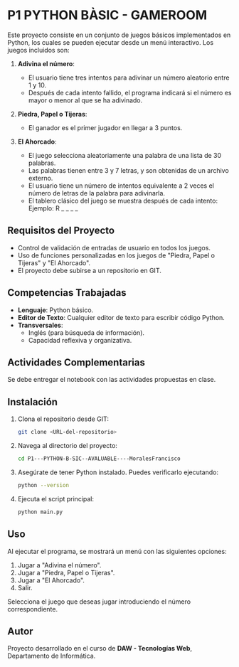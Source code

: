 # P1 PYTHON BÀSIC - GAMEROOM

Este proyecto consiste en un conjunto de juegos básicos implementados en Python, los cuales se pueden ejecutar desde un menú interactivo. Los juegos incluidos son:

1. **Adivina el número**: 
   - El usuario tiene tres intentos para adivinar un número aleatorio entre 1 y 10.
   - Después de cada intento fallido, el programa indicará si el número es mayor o menor al que se ha adivinado.
   
2. **Piedra, Papel o Tijeras**: 
   - El ganador es el primer jugador en llegar a 3 puntos.
   
3. **El Ahorcado**:
   - El juego selecciona aleatoriamente una palabra de una lista de 30 palabras.
   - Las palabras tienen entre 3 y 7 letras, y son obtenidas de un archivo externo.
   - El usuario tiene un número de intentos equivalente a 2 veces el número de letras de la palabra para adivinarla.
   - El tablero clásico del juego se muestra después de cada intento: Ejemplo: R _ _ _ _

## Requisitos del Proyecto

- Control de validación de entradas de usuario en todos los juegos.
- Uso de funciones personalizadas en los juegos de "Piedra, Papel o Tijeras" y "El Ahorcado".
- El proyecto debe subirse a un repositorio en GIT.

## Competencias Trabajadas

- **Lenguaje**: Python básico.
- **Editor de Texto**: Cualquier editor de texto para escribir código Python.
- **Transversales**:
  - Inglés (para búsqueda de información).
  - Capacidad reflexiva y organizativa.

## Actividades Complementarias

Se debe entregar el notebook con las actividades propuestas en clase.

## Instalación

1. Clona el repositorio desde GIT:
    ```bash
    git clone <URL-del-repositorio>
    ```

2. Navega al directorio del proyecto:
    ```bash
    cd P1---PYTHON-B-SIC--AVALUABLE----MoralesFrancisco
    ```

3. Asegúrate de tener Python instalado. Puedes verificarlo ejecutando:
    ```bash
    python --version
    ```

4. Ejecuta el script principal:
    ```bash
    python main.py
    ```

## Uso

Al ejecutar el programa, se mostrará un menú con las siguientes opciones:

1. Jugar a "Adivina el número".
2. Jugar a "Piedra, Papel o Tijeras".
3. Jugar a "El Ahorcado".
4. Salir.

Selecciona el juego que deseas jugar introduciendo el número correspondiente.

## Autor

Proyecto desarrollado en el curso de **DAW - Tecnologías Web**, Departamento de Informática.

